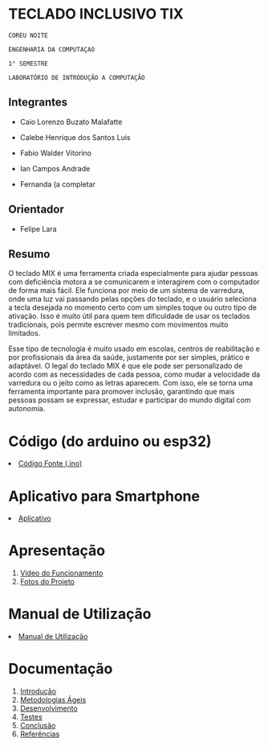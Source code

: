# TECLADO INCLUSIVO TIX

`COREU NOITE`

`ENGENHARIA DA COMPUTAÇAO `

`1° SEMESTRE `

`LABORATÓRIO DE INTRODUÇÃO A COMPUTAÇÃO`


## Integrantes

* Caio Lorenzo Buzato Malafatte

* Calebe Henrique dos Santos Luis
* Fabio Walder Vitorino
* Ian Campos Andrade 
* Fernanda (a completar 

## Orientador

* Felipe Lara 

## Resumo

O teclado MIX é uma ferramenta criada especialmente para ajudar pessoas com deficiência motora a se comunicarem e interagirem com o computador de forma mais fácil. Ele funciona por meio de um sistema de varredura, onde uma luz vai passando pelas opções do teclado, e o usuário seleciona a tecla desejada no momento certo com um simples toque ou outro tipo de ativação. Isso é muito útil para quem tem dificuldade de usar os teclados tradicionais, pois permite escrever mesmo com movimentos muito limitados.

Esse tipo de tecnologia é muito usado em escolas, centros de reabilitação e por profissionais da área da saúde, justamente por ser simples, prático e adaptável. O legal do teclado MIX é que ele pode ser personalizado de acordo com as necessidades de cada pessoa, como mudar a velocidade da varredura ou o jeito como as letras aparecem. Com isso, ele se torna uma ferramenta importante para promover inclusão, garantindo que mais pessoas possam se expressar, estudar e participar do mundo digital com autonomia.


# Código (do arduino ou esp32)

<li><a href="Codigo/README.md"> Código Fonte (.ino)</a></li>

# Aplicativo para Smartphone

<li><a href="App/README.md"> Aplicativo </a></li>

# Apresentação

<ol>
<li><a href="Apresentacao/README.md"> Vídeo do Funcionamento</a></li>
<li><a href="Apresentacao/README.md"> Fotos do Projeto</a></li>
</ol>

# Manual de Utilização

<li><a href="Manual/manual de utilização.md"> Manual de Utilização</a></li>


# Documentação

<ol>
<li><a href="Documentacao/01-Introducão.md"> Introdução</a></li>
<li><a href="Documentacao/02-Metodologias Ágeis.md"> Metodologias Ágeis</a></li>
<li><a href="Documentacao/03-Desenvolvimento.md"> Desenvolvimento </a></li>
<li><a href="Documentacao/04-Testes.md"> Testes </a></li>
<li><a href="Documentacao/05-Conclusão.md"> Conclusão </a></li>
<li><a href="Documentacao/06-Referências.md"> Referências </a></li>
</ol>

